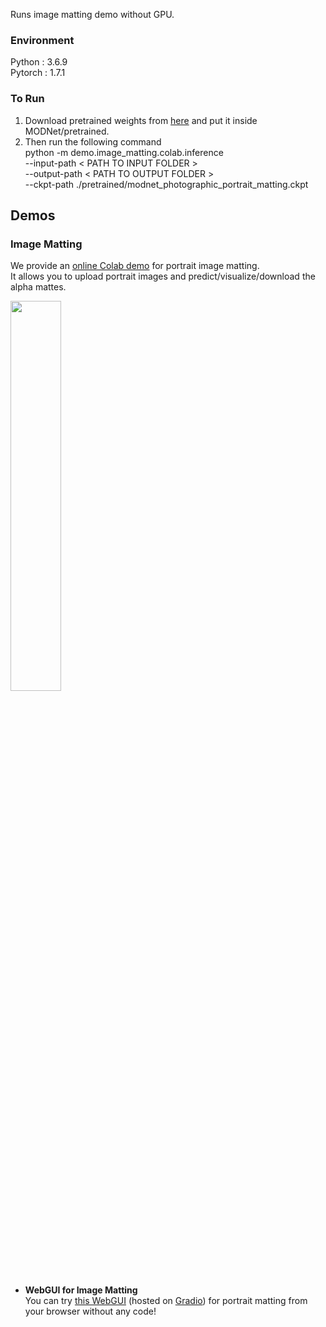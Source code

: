 Runs image matting demo without GPU.

### Environment 
Python : 3.6.9 <br>
Pytorch : 1.7.1

### To Run 
1. Download pretrained weights from [here](https://drive.google.com/drive/folders/1umYmlCulvIFNaqPjwod1SayFmSRHziyR?usp=sharing) and put it inside MODNet/pretrained.
2. Then run the following command <br>
python -m demo.image_matting.colab.inference \
        --input-path < PATH TO INPUT FOLDER > \
        --output-path < PATH TO OUTPUT FOLDER > \
        --ckpt-path ./pretrained/modnet_photographic_portrait_matting.ckpt

## Demos

### Image Matting
We provide an [online Colab demo](https://colab.research.google.com/drive/1GANpbKT06aEFiW-Ssx0DQnnEADcXwQG6?usp=sharing) for portrait image matting.  
It allows you to upload portrait images and predict/visualize/download the alpha mattes. 

<img src="doc/gif/image_matting_demo.gif" width='40%'>


- **WebGUI for Image Matting**  
You can try [this WebGUI](https://gradio.app/g/modnet) (hosted on [Gradio](https://www.gradio.app/)) for portrait matting from your browser without any code! 
<!-- <img src="https://i.ibb.co/9gLxFXF/modnet.gif" width='40%'> -->


